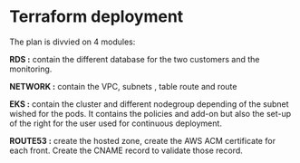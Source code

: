 # Terraform deployment 


The plan is divvied on 4 modules:


<b>RDS :</b> contain the different database for the two customers and the monitoring.


<b>NETWORK :</b> contain the VPC, subnets , table route and route 


<b>EKS :</b> contain the cluster and different nodegroup depending of the subnet wished for the pods. It contains the policies and add-on but also the set-up of the right for the user used for continuous deployment.


<b>ROUTE53 :</b> create the hosted zone, create the AWS ACM certificate for each front. Create the CNAME record to validate those record.

